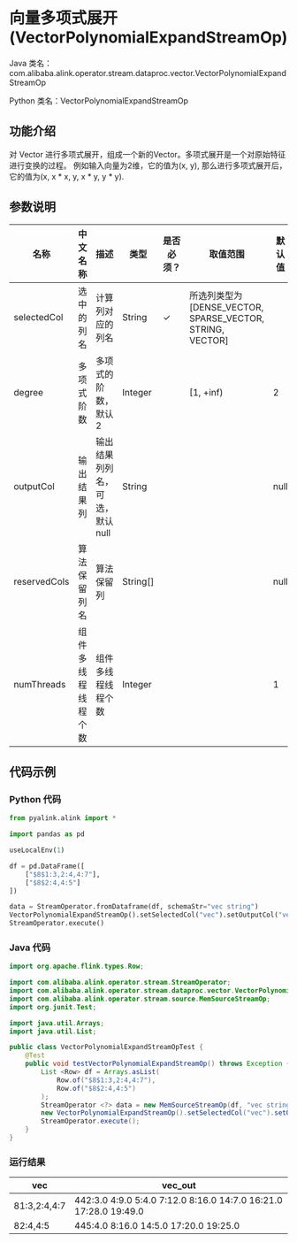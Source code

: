 # 向量多项式展开 (VectorPolynomialExpandStreamOp)
Java 类名：com.alibaba.alink.operator.stream.dataproc.vector.VectorPolynomialExpandStreamOp

Python 类名：VectorPolynomialExpandStreamOp


## 功能介绍
对 Vector 进行多项式展开，组成一个新的Vector。多项式展开是一个对原始特征进行变换的过程。
例如输入向量为2维，它的值为(x, y), 那么进行多项式展开后，它的值为(x, x * x, y, x * y, y * y).

## 参数说明

| 名称 | 中文名称 | 描述 | 类型 | 是否必须？ | 取值范围 | 默认值 |
| --- | --- | --- | --- | --- | --- | --- |
| selectedCol | 选中的列名 | 计算列对应的列名 | String | ✓ | 所选列类型为 [DENSE_VECTOR, SPARSE_VECTOR, STRING, VECTOR] |  |
| degree | 多项式阶数 | 多项式的阶数，默认2 | Integer |  | [1, +inf) | 2 |
| outputCol | 输出结果列 | 输出结果列列名，可选，默认null | String |  |  | null |
| reservedCols | 算法保留列名 | 算法保留列 | String[] |  |  | null |
| numThreads | 组件多线程线程个数 | 组件多线程线程个数 | Integer |  |  | 1 |


## 代码示例
### Python 代码
```python
from pyalink.alink import *

import pandas as pd

useLocalEnv(1)

df = pd.DataFrame([
    ["$8$1:3,2:4,4:7"],
    ["$8$2:4,4:5"]
])

data = StreamOperator.fromDataframe(df, schemaStr="vec string")
VectorPolynomialExpandStreamOp().setSelectedCol("vec").setOutputCol("vec_out").linkFrom(data).print()
StreamOperator.execute()
```
### Java 代码
```java
import org.apache.flink.types.Row;

import com.alibaba.alink.operator.stream.StreamOperator;
import com.alibaba.alink.operator.stream.dataproc.vector.VectorPolynomialExpandStreamOp;
import com.alibaba.alink.operator.stream.source.MemSourceStreamOp;
import org.junit.Test;

import java.util.Arrays;
import java.util.List;

public class VectorPolynomialExpandStreamOpTest {
	@Test
	public void testVectorPolynomialExpandStreamOp() throws Exception {
		List <Row> df = Arrays.asList(
			Row.of("$8$1:3,2:4,4:7"),
			Row.of("$8$2:4,4:5")
		);
		StreamOperator <?> data = new MemSourceStreamOp(df, "vec string");
		new VectorPolynomialExpandStreamOp().setSelectedCol("vec").setOutputCol("vec_out").linkFrom(data).print();
		StreamOperator.execute();
	}
}
```
### 运行结果
| vec            | vec_out                                 |
| -------------- | ---------------------------------------- |
| $8$1:3,2:4,4:7 | $44$2:3.0 4:9.0 5:4.0 7:12.0 8:16.0 14:7.0 16:21.0 17:28.0 19:49.0 |
| $8$2:4,4:5     | $44$5:4.0 8:16.0 14:5.0 17:20.0 19:25.0  |
